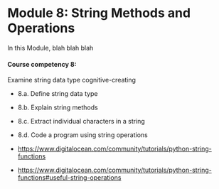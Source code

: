 
# Module 8: String Methods and Operations


In this Module,
blah blah blah


 #### **Course competency 8:**

Examine string data type cognitive-creating 
  * 8.a. Define string data type
  * 8.b. Explain string methods
  * 8.c. Extract individual characters in a string
  * 8.d. Code a program using string operations

 * https://www.digitalocean.com/community/tutorials/python-string-functions 
 * https://www.digitalocean.com/community/tutorials/python-string-functions#useful-string-operations 
